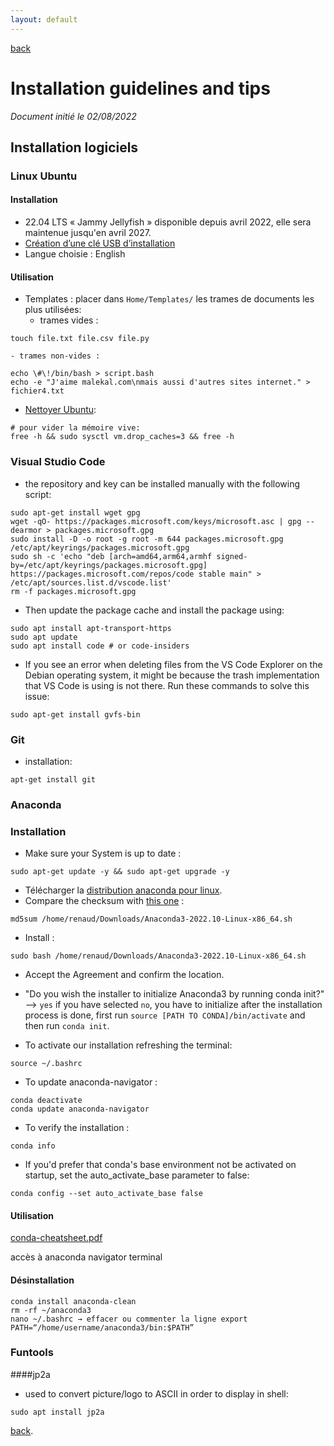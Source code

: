 ```yaml
---
layout: default
---
```


[back](./)

# Installation guidelines and tips

*Document initié le 02/08/2022*

## Installation logiciels
### Linux Ubuntu 
#### Installation
- 22.04 LTS « Jammy Jellyfish » disponible depuis avril 2022, elle sera maintenue jusqu'en avril 2027.  
- [Création d’une clé USB d’installation](https://www.windows8facile.fr/creer-cle-usb-ubuntu-22-lts-desktop/)  
- Langue choisie : English  
#### Utilisation
- Templates : placer dans `Home/Templates/` les trames de documents les plus utilisées:
    - trames vides :
```shell
touch file.txt file.csv file.py
```
    - trames non-vides :
```shell
echo \#\!/bin/bash > script.bash
echo -e "J'aime malekal.com\nmais aussi d'autres sites internet." > fichier4.txt

```

- [Nettoyer Ubuntu](https://doc.ubuntu-fr.org/nettoyer_ubuntu): 
```shell
# pour vider la mémoire vive:
free -h && sudo sysctl vm.drop_caches=3 && free -h
```

### Visual Studio Code
- the repository and key can be installed manually with the following script:
```shell
sudo apt-get install wget gpg
wget -qO- https://packages.microsoft.com/keys/microsoft.asc | gpg --dearmor > packages.microsoft.gpg
sudo install -D -o root -g root -m 644 packages.microsoft.gpg /etc/apt/keyrings/packages.microsoft.gpg
sudo sh -c 'echo "deb [arch=amd64,arm64,armhf signed-by=/etc/apt/keyrings/packages.microsoft.gpg] https://packages.microsoft.com/repos/code stable main" > /etc/apt/sources.list.d/vscode.list'
rm -f packages.microsoft.gpg
```
- Then update the package cache and install the package using:
```shell
sudo apt install apt-transport-https
sudo apt update
sudo apt install code # or code-insiders
```
- If you see an error when deleting files from the VS Code Explorer on the Debian operating system, it might be because the trash implementation that VS Code is using is not there. Run these commands to solve this issue:
```shell
sudo apt-get install gvfs-bin
```

### Git
- installation:
```shell
apt-get install git
```

### Anaconda
### Installation
- Make sure your System is up to date : 
```shell
sudo apt-get update -y && sudo apt-get upgrade -y
```
- Télécharger la [distribution anaconda pour linux]([./another-page.html](https://www.anaconda.com/products/distribution#linux)).
- Compare the checksum with [this one](https://docs.anaconda.com/anaconda/install/hashes/) :
```shell
md5sum /home/renaud/Downloads/Anaconda3-2022.10-Linux-x86_64.sh
```
- Install : 
```shell
sudo bash /home/renaud/Downloads/Anaconda3-2022.10-Linux-x86_64.sh
```
- Accept the Agreement and confirm the location.
- "Do you wish the installer to initialize Anaconda3 by running conda init?" --> `yes`
if you have selected `no`, you have to initialize after the installation process is done, first run `source [PATH TO CONDA]/bin/activate` and then run `conda init`.

- To activate our installation refreshing the terminal:
```shell
source ~/.bashrc
```

- To update anaconda-navigator :
```shell
conda deactivate
conda update anaconda-navigator
```
- To verify the installation :
```shell
conda info
```


- If you'd prefer that conda's base environment not be activated on startup, set the auto_activate_base parameter to false: 
```shell
conda config --set auto_activate_base false
```

#### Utilisation

[conda-cheatsheet.pdf](https://docs.conda.io/projects/conda/en/4.6.0/_downloads/52a95608c49671267e40c689e0bc00ca/conda-cheatsheet.pdf)

accès à anaconda navigator terminal

#### Désinstallation

```shell
conda install anaconda-clean
rm -rf ~/anaconda3
nano ~/.bashrc → effacer ou commenter la ligne export PATH=“/home/username/anaconda3/bin:$PATH”
```

### Funtools
####jp2a
- used to convert picture/logo to ASCII in order to display in shell:
```shell
sudo apt install jp2a
```

[back](./).

